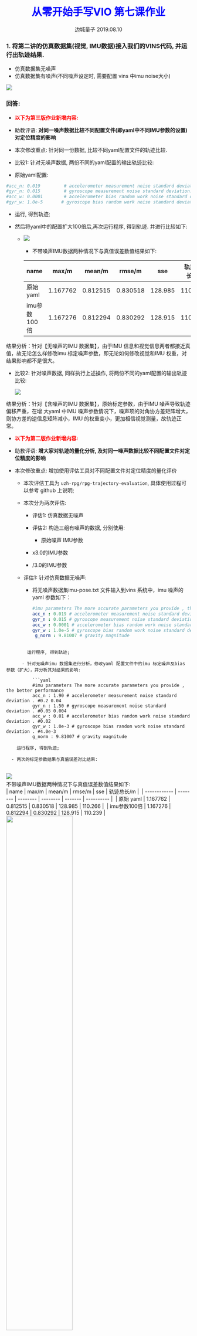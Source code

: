 <center><h1 style="color:blue">从零开始手写VIO 第七课作业</h1>
边城量子 2019.08.10</center>

### 1. 将第二讲的仿真数据集(视觉, IMU数据)接入我们的VINS代码, 并运行出轨迹结果.

- 仿真数据集无噪声
- 仿真数据集有噪声(不同噪声设定时, 需要配置 vins 中imu noise大小)

![](D:\Study\vio\7\images\homework_img.png)

###  回答:

-  <b><font color=red>以下为第三版作业新增内容:</font></b>
  
-  助教评语: <b>对同一噪声数据比较不同配置文件(即yaml中不同IMU参数的设置)对定位精度的影响</b>
  
-  本次修改重点: 针对同一份数据, 比较不同yaml配置文件的轨迹比较.

  

-  比较1: 针对无噪声数据,  两份不同的yaml配置的输出轨迹比较:
  
  - 原始yaml配置:
  
  ```yaml
  #acc_n: 0.019         # accelerometer measurement noise standard deviation. #0.2   0.04
  #gyr_n: 0.015         # gyroscope measurement noise standard deviation.     #0.05  0.004
  #acc_w: 0.0001        # accelerometer bias random work noise standard deviation.  #0.02
  #gyr_w: 1.0e-5       # gyroscope bias random work noise standard deviation.     #4.0e-5
  ```
  
  - 运行, 得到轨迹; 

- 然后将yaml中的配置扩大100倍后,再次运行程序, 得到轨迹. 并进行比较如下:
  
  
  
  - ![](D:\Study\vio\7\images\compare_01.png)
   ​     
  
     - 不带噪声IMU数据两种情况下与真值误差数值结果如下: 
     
     | name         | max/m    | mean/m   | rmse/m   | sse     | 轨迹总长/m |
     | ------------ | -------- | -------- | -------- | ------- | ---------- |
     | 原始 yaml    | 1.167762 | 0.812515 | 0.830518 | 128.985 | 110.266    |
     | imu参数100倍 | 1.167276 | 0.812294 | 0.830292 | 128.915 | 110.239    |
     

结果分析：针对【无噪声的IMU 数据集】，由于IMU 信息和视觉信息两者都接近真值，故无论怎么样修改imu 标定噪声参数，即无论如何修改视觉和IMU 权重，对结果影响都不是很大。



- 比较2: 针对噪声数据,  同样执行上述操作,  将两份不同的yaml配置的输出轨迹比较:

    ![](D:\Study\vio\7\images\compare_yyy.PNG)

结果分析：针对【含噪声的IMU 数据集】，原始标定参数，由于IMU 噪声导致轨迹偏移严重，在增
大yaml 中IMU 噪声参数情况下，噪声项的对角协方差矩阵增大，则协方差的逆信息矩阵减小，IMU
的权重变小，更加相信视觉测量，故轨迹正常。










-  <b><font color=red>以下为第二版作业新增内容:</font></b>
  
- 助教评语: <b>增大家对轨迹的量化分析, 及对同一噪声数据比较不同配置文件对定位精度的影响</b>
  
- 本次修改重点:  增加使用评估工具对不同配置文件对定位精度的量化评价
  
  - 本次评估工具为 `uzh-rpg/rpg-trajectory-evaluation`,  具体使用过程可以参考 github 上说明;

  - 本次分为两次评估:  
  
     - 评估1: 仿真数据无噪声
  
     - 评估2: 构造三组有噪声的数据, 分别使用:
  
        - 原始噪声 IMU参数
  
      - x3.0的IMU参数
  
      - /3.0的IMU参数
  
           
  
  - 评估1:  针对仿真数据无噪声:
     - 将无噪声数据集imu-pose.txt 文件输入到vins 系统中，imu 噪声的yaml 参数如下：
  
        ```yaml
        #imu parameters The more accurate parameters you provide , the better performance
        acc_n : 0.019 # accelerometer measurement noise standard deviation . #0.2 0.04
        gyr_n : 0.015 # gyroscope measurement noise standard deviation . #0.05 0.004
        acc_w : 0.0001 # accelerometer bias random work noise standard deviation . #0.02
        gyr_w : 1.0e-5 # gyroscope bias random work noise standard deviation . #4.0e-5
         g_norm : 9.81007 # gravity magnitude
        ```
```

        运行程序, 得到轨迹;
      
      - 针对无噪声imu 数据集进行分析，修改yaml 配置文件中的imu 标定噪声及bias 参数（扩大），并分析其对结果的影响:
     
          ```yaml
          #imu parameters The more accurate parameters you provide , the better performance
          acc_n : 1.90 # accelerometer measurement noise standard deviation . #0.2 0.04
          gyr_n : 1.50 # gyroscope measurement noise standard deviation . #0.05 0.004
          acc_w : 0.01 # accelerometer bias random work noise standard deviation . #0.02
          gyr_w : 1.0e-3 # gyroscope bias random work noise standard deviation . #4.0e-3
          g_norm : 9.81007 # gravity magnitude
```

        运行程序, 得到轨迹;
      
      - 两次的标定参数结果与真值误差对比结果:  


​     
​      ![](D:\Study\vio\7\images\compare_01.png)
​     
​      不带噪声IMU数据两种情况下与真值误差数值结果如下:
​     
​     | name         | max/m    | mean/m   | rmse/m   | sse     | 轨迹总长/m |
​     | ------------ | -------- | -------- | -------- | ------- | ---------- |
​     | 原始 yaml    | 1.167762 | 0.812515 | 0.830518 | 128.985 | 110.266    |
​     | imu参数100倍 | 1.167276 | 0.812294 | 0.830292 | 128.915 | 110.239    |
​      
     <img src="images/no-noise_compare.png" width="60%"></img>
     
     结果分析: 针对无噪声的IMU数据集, 由于IMU信息和视觉信息两者接近真值, IMU标定噪声参数对结果影响不大.

  





  - 评估2:  针对仿真数据有噪声:
     - 将有噪声数据集imu-pose_noise.txt 文件输入到vins 系统中, 原始的有噪声的imu数据如下:
     
    ```yaml
    acc_n : 0.019 # accelerometer measurement noise standard deviation . #0.2 0.04
    gyr_n : 0.015 # gyroscope measurement noise standard deviation . #0.05 0.004
    acc_w : 0.0001 # accelerometer bias random work noise standard deviation . #0.02
    gyr_w : 1.0e-5 # gyroscope bias random work noise standard deviation . #4.0e-5
    g_norm : 9.81007 # gravity magnitude
    ```
    
    - 修改如上噪声数据, 多次绘制轨迹, 对多次轨迹数据的比较如下表所示：
      
      
      | name              | max/m     | mean/m   | rmse/m   | sse       | 轨迹总长/m |
      | ----------------- | --------- | -------- | -------- | --------- | ---------- |
      | A 有噪声 (原始)   | 3.203756  | 1.340572 | 0.468402 | 1.510936  | 110.179    |
      | B 有噪声 ( x3)    | 22.513000 | 9.931972 | 0.458918 | 11.429269 | 126.996    |
      | C 有噪声 ( /3.0 ) | 1.15201   | 0.345822 | 0.074846 | 0.401324  | 112.373    |
    
      - A 有噪声 (原始):   acc-n: 0.019，gyr-n: 0.015，acc-w: 0.0001，gyr-w: 1.0e-5
      
      <img src="images/noise_compare_A.png" width="60%"></img>
    
      - B 有噪声 (x3):   acc-n: 0.019x3，gyr-n: 0.015x3，acc-w: 0.0001x3，gyr-w: 1.0e-5x3
      
        <img src="images/noise_compare_B.png" width="60%"></img>
    
    - C 有噪声 (/3):   acc-n: 0.019/3.0，gyr-n: 0.015/3.0，acc-w: 0.0001/3.0，gyr-w: 1.0e-5/3.0
      
        <img src="images/noise_comparation_c.png" width="60%"></img>
    
    - 结果分析: 
      
        - 需要注意的是, yaml 参数和仿真程序的噪声设置一致, 并不随上述IMU噪声变化而变化
      - 经过量化分析可以看到, 当噪声为x3时, 轨迹漂移严重, 误差较大; 而当噪声为/3.0时, 轨迹接近真实值;
        




- <font color=red><b>以下为第一版既有内容:</b></font>

- <b>整体思路过程:</b>

  - <b>数据文件准备:</b>  整个作业要用第二课代码生成数据文件,  第二课程序运行过程参见第二课文档, 下面重点讲解第二课生成后的数据文件中, 需要用到的三类文件:
    -  <b>Image文件:</b>  Image数据都在 `bin/keyframe` 下,  `all_lines_nnn.txt` 文件(nnn代表数字),  根据第二课代码 `utilities.cpp` 中的 `save_features()` 函数看,  每个文件中都存放着image的points的坐标,  格式为 `x y z 1 u v` , 其中 `(x, y, z)` 为Image的pose,  `(u, v)` 为<font color='red'>归一化平面上</font>的像素坐标(请参见第二课代码, 在输出时, 像素坐标已经做了归一化); 
    - <b>IMU文件:</b>   IMU数据在bin目录下的imu_pose.txt 和 imu_pose_noise.txt, 一个是不带噪声的, 一个是带噪声的; 根据第二课代码utilities.cpp中的save_Pose()函数看, 每个文件中保存的是IMU的测量数据, 格式为 `time  q.w  q.x  q.y  q.z  t0 t1 t2  gyro0  gyro1  gyro2  acc0  acc1  acc2`, 分别是`时间戳  旋转  平移  gyro  acc`; 
    - <b>Image文件对应的时间戳文件: </b> `bin/keyframe` 中的文件中的`points`行, 并不带有时间戳信息,  第二课的代码是仿照TUM的方式, 使用`bin/cam_pose.txt`这个Image位姿文件来记录时间戳,  它的每一行都对应到`bin/keyframe` 目录中的一个文件,  所以这个文件也需要读取, 读取它的第一列时间戳数据作为 `bin/keyframe` 中对应文件的时间戳;
  - <b>数据文件读取编程: </b> 文件读取好之后, 需要读取并解析文件内容, 分为IMU和Image两类:
    2. 第七课的代码是读取EuRoC的数据集的IMU数据以及Image数据的 , 要改成读取上述的文件;
    2.  第七课代码中是读取Image图片,然后提取角点进行跟踪, 但第二课生成的已经是特征点点了,因此要改这部分代码,直接读取特征点;
  - <b>配置文件准备: </b> 要把第二课的参数设置, 变为第七课的 `yaml` 格式, 具体说明如下:
    4. 第二课的一些外参的配置数据是定义在 `param.h` 文件中的, 例如IMU频率, noise等等
    4. 第七课是使用 `yaml` 文件保存参数的;
    4. 因此要根据第二课的参数写一份 `yaml` 文件, 以保证第七课代码按照这些外参来处理数据.

- <b>执行结果:</b>   先展示无噪声和有噪声的执行结果 (针对有噪声列举了三组参数的情况), 然后再详细讲解开发过程; 

  - <font color=red>无噪声</font>情况下, 执行截图如下:

    ![](D:\Study\vio\7\images\no_noise_1.PNG)

    ```shell
    iter: 0 , chi= 6.140108 , Lambda= 500000.000000
    iter: 1 , chi= 5.228841 , Lambda= 304965.555250
    iter: 2 , chi= 5.222351 , Lambda= 101655.185083
    iter: 3 , chi= 5.215390 , Lambda= 33885.061694
    iter: 4 , chi= 5.203370 , Lambda= 11295.020565
    iter: 5 , chi= 5.188376 , Lambda= 3765.006855
    iter: 6 , chi= 5.177777 , Lambda= 1255.002285
    iter: 7 , chi= 5.172609 , Lambda= 418.334095
    iter: 8 , chi= 5.169391 , Lambda= 139.444698
    iter: 9 , chi= 5.167681 , Lambda= 46.481566
    problem solve cost: 85.824247 ms
       makeHessian cost: 58.720183 ms
    ----------- update bprior -------------
                 before: 6446.604701
                         4.005215
                 after: 6643.459320
                        3.989154
    edge factor cnt: 0
    1 BackEnd processImage dt: 95.481682 stamp: 19.966705 p_wi: -0.021015 -2.066730 -0.089363
    
    ```
    
  - <font color=red>有噪声</font>情况(1):  采用第二课默认的噪声参数

    - 噪声:  
      ```yaml
      acc_n: 0.019       
      gyr_n: 0.015 
      acc_w: 0.0001  
      gyr_w: 1.0e-5  
      ```
    - 截图如下:
  ![](D:\Study\vio\7\images\noise_1.PNG)

      ```shell
    iter: 0 , chi= 473.873120 , Lambda= 500000.000000
      iter: 1 , chi= 451.735331 , Lambda= 166666.666667
      iter: 2 , chi= 447.013107 , Lambda= 55555.555556
      iter: 3 , chi= 445.226435 , Lambda= 18518.518519
      iter: 4 , chi= 443.881027 , Lambda= 7181.348854
      iter: 5 , chi= 442.622470 , Lambda= 4787.565902
      iter: 6 , chi= 441.588852 , Lambda= 3191.710602
      iter: 7 , chi= 440.589629 , Lambda= 2127.807068
      iter: 8 , chi= 439.489866 , Lambda= 1418.538045
      iter: 9 , chi= 438.199689 , Lambda= 945.692030
      problem solve cost: 104.742582 ms
         makeHessian cost: 77.043999 ms
      ----------- update bprior -------------
                   before: 34350.226414
                           43.123175
                   after: 39869.763292
                          42.930783
      edge factor cnt: 0
      1 BackEnd processImage dt: 121.957470 stamp: 19.966705 p_wi:  1.072711 -1.385537  0.398769

      ```
  
- <font color=red>有噪声</font>情况(2):   相比第二课参数, gyr_w 变大一个数量级,   gyr_n从0.015增大为0.025

  - 噪声:  
    ```yaml
    acc_n: 0.019
    gyr_n: 0.025
    acc_w: 0.0001
    gyr_w: 1.0e-4  
    ```
  - 截图如下:
  ![](D:\Study\vio\7\images\noise_2.PNG)

      ```shell
    iter: 0 , chi= 847.428429 , Lambda= 500000.000000
      iter: 1 , chi= 672.488878 , Lambda= 185305.432647
      iter: 2 , chi= 671.576133 , Lambda= 988295.640783
      iter: 3 , chi= 671.377867 , Lambda= 5270910.084175
      iter: 4 , chi= 671.359124 , Lambda= 7027880.112234
      iter: 5 , chi= 671.346347 , Lambda= 37482027.265247
      iter: 6 , chi= 671.207238 , Lambda= 24988018.176831
      iter: 7 , chi= 671.195249 , Lambda= 33317357.569109
      iter: 8 , chi= 671.188364 , Lambda= 44423143.425478
      iter: 9 , chi= 671.183721 , Lambda= 59230857.900638
      problem solve cost: 132.615362 ms
         makeHessian cost: 72.506770 ms
      ----------- update bprior -------------
                   before: 32320.186723
                           66.143780
                   after: 27124.072584
                          65.288490
      edge factor cnt: 0
      1 BackEnd processImage dt: 143.417885 stamp: 19.966705 p_wi: -3.198176 -7.918088  1.

      ```
  
- <font color=red>有噪声</font>情况(3):   相比第二课参数, gyr_w 变大一个数量级,   gyr_n从0.015减小为0.005, acc_n从0.019 减小为 0.001,  acc_w从 0.0001 增大为  0.0002;

  - 噪声:  
    ```yaml
    acc_n: 0.001
    gyr_n: 0.005
    acc_w: 0.0002
    gyr_w: 1.0e-5
    ```
  - 截图如下:
  ![](D:\Study\vio\7\images\noise_3n.PNG)

      ```shell
    iter: 0 , chi= 415.169866 , Lambda= 500000.000000
      iter: 1 , chi= 408.441531 , Lambda= 333333.333333
      iter: 2 , chi= 408.440760 , Lambda= 7281777777.777779
      iter: 3 , chi= 408.439266 , Lambda= 310689185185.185181
      iter: 4 , chi= 408.439053 , Lambda= 1657008987654.320801
      iter: 5 , chi= 408.439020 , Lambda= 8837381267489.710938
      sqrt(currentChi_) <= stopThresholdLM_
      problem solve cost: 85.169250 ms
         makeHessian cost: 37.999698 ms
      ----------- update bprior -------------
                   before: 99876.230406
                           34.877407
                   after: 95316.902088
                          33.176471
      edge factor cnt: 0
      1 BackEnd processImage dt: 97.560266 stamp: 19.966705 p_wi:  0.290740 -0.361437  0.530511
      ```
  
- ##### 详细过程讲解:

  - ##### 数据文件准备
    
    - 把第二课数据(即bin下的数据文件)拷贝到第七课的 `bin/data` 下, 拷贝后如下:
    
      ```shell
      hadoop@ubuntu:~/Documents/vins_sys_code/bin/data$ ls
      all_points.txt    data_gen                imu_int_pose.txt    keyframe
      cam_pose_tum.txt  demo.png                imu_pose_noise.txt
      cam_pose.txt      imu_int_pose_noise.txt  imu_pose.txt
      
      ```
    
  - <b>设置配置文件</b>

    - 根据第二课的 `param.h` 中的参数的值, 参考第七课中 `config/euroc_config.yaml` 的格式和内容, 编写自己的 `simulation_config.yaml` 文件, 内容如下,  刷新的有 图片尺寸 `image_width , image_height`, 相机内参 `fx, fy, cx, cy`,  偏差与噪声 `acc_n, gyr_n,  acc_w, gyr_w `, 其他数值基本可以复用`euroc_config.yaml`的 ;

      ```
      %YAML:1.0
      
      #common parameters
      imu_topic: "/imu0"
      image_topic: "/cam0/image_raw"
      output_path: "/home/hadoop/Documents/vins_sys_code/result"
      
      #camera calibration 
      model_type: PINHOLE
      camera_name: camera
      image_width: 640
      image_height: 640
      distortion_parameters:
         k1: 0
         k2: 0
         p1: 0
         p2: 0
      projection_parameters:
         fx: 460
         fy: 460
         cx: 255
         cy: 255
      
      # Extrinsic parameter between IMU and Camera.
      estimate_extrinsic: 0   # 0  Have an accurate extrinsic parameters. We will trust the following imu^R_cam, imu^T_cam, don't change it.
                              # 1  Have an initial guess about extrinsic parameters. We will optimize around your initial guess.
                              # 2  Don't know anything about extrinsic parameters. You don't need to give R,T. We will try to calibrate it. Do some rotation movement at beginning.                        
      #If you choose 0 or 1, you should write down the following matrix.
      #Rotation from camera frame to imu frame, imu^R_cam
      extrinsicRotation: !!opencv-matrix
         rows: 3
         cols: 3
         dt: d
         data: [0, 0, -1,
               -1, 0,  0,
                0, 1,  0]
      #Translation from camera frame to imu frame, imu^T_cam
      extrinsicTranslation: !!opencv-matrix
         rows: 3
         cols: 1
         dt: d
         data: [0.05, 0.04, 0.03]
      
      #feature traker paprameters
      max_cnt: 150            # max feature number in feature tracking
      min_dist: 30            # min distance between two features 
      freq: 30                # frequence (Hz) of publish tracking result. At least 10Hz for good estimation. If set 0, the frequence will be same as raw image
      F_threshold: 1.0        # ransac threshold (pixel)
      show_track: 1           # publish tracking image as topic
      equalize: 1             # if image is too dark or light, trun on equalize to find enough features
      fisheye: 0              # if using fisheye, trun on it. A circle mask will be loaded to remove edge noisy points
      
      #optimization parameters
      max_solver_time: 0.04  # max solver itration time (ms), to guarantee real time
      max_num_iterations: 8   # max solver itrations, to guarantee real time
      keyframe_parallax: 10.0 # keyframe selection threshold (pixel)
      
      #imu parameters       The more accurate parameters you provide, the better performance
      acc_n: 0.019         # accelerometer measurement noise standard deviation. #0.2   0.04
      gyr_n: 0.015         # gyroscope measurement noise standard deviation.     #0.05  0.004
      acc_w: 0.0001        # accelerometer bias random work noise standard deviation.  #0.02
      gyr_w: 1.0e-5       # gyroscope bias random work noise standard deviation.     #4.0e-5
      g_norm: 9.81007     # gravity magnitude
      
      #loop closure parameters
      loop_closure: 0                    # start loop closure
      load_previous_pose_graph: 0        # load and reuse previous pose graph; load from 'pose_graph_save_path'
      fast_relocalization: 0             # useful in real-time and large project
      pose_graph_save_path: "/home/weihao/Desktop/From Zero to One VIO/homework/vins_sys_code/result/" # save and load path
      
      #unsynchronization parameters
      estimate_td: 0                      # online estimate time offset between camera and imu
      td: 0.0                             # initial value of time offset. unit: s. readed image clock + td = real image clock (IMU clock)
      
      #rolling shutter parameters
      rolling_shutter: 0                  # 0: global shutter camera, 1: rolling shutter camera
      rolling_shutter_tr: 0               # unit: s. rolling shutter read out time per frame (from data sheet). 
      
      #visualization parameters
      save_image: 0                   # save image in pose graph for visualization prupose; you can close this function by setting 0 
      visualize_imu_forward: 0        # output imu forward propogation to achieve low latency and high frequence results
      visualize_camera_size: 0.4      # size of camera marker in RVIZ
      
      ```
    
  - <b>数据文件读取编程: </b> 
    
    - 整个程序编写涉及新增或修改如下几个文件:
      - `test/run_simulation.cpp` :  新增, 程序入口, 仿照` run_euroc.cpp`编写, 用于触发读取imu,image数据, 并启动多个线程进行优化和图形绘制;
      - `src/System.cpp`: 修改, 重载其中的`PubImageData()`函数, 读取`keyframe`下的文件中的数据, 做适当转换后,  保存到变量 `feature_points` 中;
      
    - `test/run_simulation.cpp` 代码如下:
    
      ```c++
      //
      // Author: Arthur <shihezichen@live.cn>
      // Date:  2019.08.10
      // Description: 
      //    Read the IMU and Image data from data files and do the 
      // optimization of them , then draw the final trajectory.
      
      
      #include <unistd.h>
      #include <stdio.h>
      #include <stdlib.h>
      #include <string.h>
      #include <iostream>
      #include <thread>
      #include <iomanip>
      
      #include <cv.h>
      #include <opencv2/opencv.hpp>
      #include <highgui.h>
      #include <eigen3/Eigen/Dense>
      #include "System.h"
      
      using namespace std;
      using namespace cv;
      using namespace Eigen;
      
      const int nDelayTimes = 2;
      
      
      std::shared_ptr<System> pSystem;//宏定义整个VIO系统类
      
      // 获取IMU数据
      void PubImuData(string  sData_path)
      {
       
          string sImu_data_file = sData_path + "imu_pose.txt";
          cout << "1 PubImuData start sImu_data_filea: " << sImu_data_file << endl;
          ifstream fsImu;
          fsImu.open(sImu_data_file.c_str());
          if (!fsImu.is_open())
          {
              cerr << "Failed to open imu file! " << sImu_data_file << endl;
              return;
          }//读取文件
      
          std::string sImu_line;
          double dStampNSec = 0.0;//时间戳
          Vector3d vAcc;//加速度
          Vector3d vGyr;//陀螺仪
          Eigen::Quaterniond q;
          Eigen::Vector3d t;
          while (std::getline(fsImu, sImu_line) && !sImu_line.empty()) // read imu data
          {
              std::istringstream ssImuData(sImu_line);
              ssImuData >> dStampNSec >> q.w() >> q.x() >> q.y() >> q.z() >> t(0) >> t(1) >> t(2) >> vGyr.x() >> vGyr.y() >> vGyr.z() >> vAcc.x() >> vAcc.y() >> vAcc.z();
              //cout << "Imu t: " << fixed << dStampNSec << " gyr: " << vGyr.transpose() << " acc: " << vAcc.transpose() << endl;
              pSystem->PubImuData(dStampNSec, vGyr, vAcc);
              usleep(5000*nDelayTimes);//将调用usleep函数的线程挂起一段时间,单位是微秒
          }
          fsImu.close();
      }
      
      // 获取图像数据
      void PubImageData(string sData_path)
      {
          // 由于 keyframe 文件夹下的文件中每一行的image的point没有时间戳, 
          // 因此通过读取图像位姿文件cam_pose_tum.txt, 它对应行的第一列时间戳可作为point的的时间戳
          string sImage_file = sData_path + "cam_pose_tum.txt";
          cout << "1 PubImageData start sImage_file image timestamp: " << sImage_file << endl;
          ifstream fsImage;  //图像位姿文件,这里主要是需要图像的时间戳
          fsImage.open(sImage_file.c_str());
          if (!fsImage.is_open())
          {
              cerr << "Failed to open image file! " << sImage_file << endl;
              return;
          }
      
          std::string sImage_line;
          double dStampNSec;
          int file_count = 0;//标记keyframe下对应的feature文件
      
          // cv::namedWindow("SOURCE IMAGE", CV_WINDOW_AUTOSIZE);
          while (std::getline(fsImage, sImage_line) && !sImage_line.empty())
          {
              std::istringstream ssImuData(sImage_line);//读取图像位姿文件,为了得到时间戳
              ssImuData >> dStampNSec;
              //cout << "Image t : " << fixed << dStampNSec << endl;
              std::stringstream featurePath;
              featurePath<<sData_path<<"keyframe/all_points_"<<file_count<<".txt";
              string sfeaturePath = featurePath.str();
              //cout<<sfeaturePath<<endl;
              pSystem->PubImageData(dStampNSec, sfeaturePath);
              usleep(50000*nDelayTimes);
              file_count++;
          }
          fsImage.close();
      }
      
      int main(int argc, char **argv)
      {
          if(argc != 3)
          {
              cerr << "./run_simulation PATH_TO_FOLDER/bin/ PATH_TO_CONFIG/config \n"
                   << "For example: ./run_simulation ./ ../config/"<< endl;
              return -1;
          }
          // 保存数据的文件夹, 例如 bin/data/
          string sData_path = argv[1];
          string sConfig_path = argv[2];
          pSystem.reset(new System(sConfig_path));//核心类
          // std::thread 初始化为函数,表示直接执行函数,初始化为类函数,则后边应该跟着类
          std::thread thd_BackEnd(&System::ProcessBackEnd, pSystem);//后端优化最重要的
      
          // sleep(5);
          std::thread thd_PubImuData(PubImuData, sData_path);//获取IMU数据线程
      
          std::thread thd_PubImageData(PubImageData, sData_path);//获取图像数据线程
      
          std::thread thd_Draw(&System::Draw, pSystem);//显示轨迹线程
      
          // 数据运行完就把线程停掉,但画图和主线程仍然在运行
          thd_PubImuData.join();
          thd_PubImageData.join();
      
           thd_BackEnd.join();
           thd_Draw.join();
      
          cout << "main end... see you ... <Ctrl>+C to exit." << endl;
          return 0;
      }
      
      ```

    - `src/System.cpp` 中重载的函数 `PubImageData` 代码如下:
    
      ```c++
      // 重载图像获取函数,直接获取特征点,并赋值给 feature_points
      void System::PubImageData(double dStampSec, string &feature_name)
      {
          // 特征点文件操作并判断文件是否能够正常打开
          std::ifstream f;
          f.open(feature_name.c_str());
          if(!f.is_open())
          {
              std::cerr << "can not open image feature file:"<<feature_name<<std::endl;
              return;
          }
      
          //flag赋值
          if (!init_feature)
          {
              // 跳过第一张图片,因为不能计算光流速度
              cout << "1 PubImageData skip the first detected feature, which doesn't contain optical flow speed" << endl;
              init_feature = 1;
              return;
          }
      
          if (first_image_flag) //第一张图片
          {
              cout << "2 PubImageData first_image_flag" << endl;
              first_image_flag = false;
              first_image_time = dStampSec;
              last_image_time = dStampSec;
              return;
          }
          // detect unstable camera stream
          // 检查当前帧和上一帧图像的时间戳,假如太大则lost
          if (dStampSec - last_image_time > 1.0 || dStampSec < last_image_time)
          {
              cerr << "3 PubImageData image discontinue! reset the feature tracker!" << endl;
              first_image_flag = true;
              last_image_time = 0;
              pub_count = 1;
              return;
          }
          last_image_time = dStampSec;
      
          PUB_THIS_FRAME = true;
          TicToc t_r;
          // 新建一帧图像特征来保存模拟数据保存好的特征点
          if(PUB_THIS_FRAME)
          {
              pub_count++;
              shared_ptr<IMG_MSG> feature_points(new IMG_MSG());
              feature_points->header = dStampSec;
              int pts_id = 0;
              // 逐行读取特征点
              while(!f.eof())
              {
                  std::string s;
                  std::getline(f,s);
                  if(! s.empty())
                  {
                      //将读取到的一行数据赋值给ss(x,y,z,1,u,v)
                      std::stringstream ss;
                      ss<<s;
                      Eigen::Vector4d point_3d;
                      double u, v;
                      ss >> point_3d(0) >> point_3d(1) >> point_3d(2) >> point_3d(3) >> u >> v;
                      // 其中(u,v)已经是归一化平面上的坐标,且非畸变
                      double x = u;
                      double y = v;
                      double z = 1.0;
                      // 通过畸变公式, 求得畸变下的坐标(即成像平面上的坐标)
                      double image_u = FOCAL_LENGTH * u + COL/2.0;
                      double image_v = FOCAL_LENGTH * v + ROW/2.0;
                      // 保存归一化平面上的坐标
                      feature_points->points.push_back(Vector3d(x, y, z));
                      // pts_id 在本例中暂时不涉及, 被置为0
                      feature_points->id_of_point.push_back(pts_id);
                      // 保存成像平面上的坐标
                      feature_points->u_of_point.push_back(image_u);
                      feature_points->v_of_point.push_back(image_v);
                      // 速度在本例中暂时不涉及, 被置为0
                      feature_points->velocity_x_of_point.push_back(0);
                      feature_points->velocity_y_of_point.push_back(0);
                  }
                  pts_id++;
              }
      
              if (!init_pub)
              {
                  cout << "4 PubImage init_pub skip the first image!" << endl;
                  init_pub = 1;
              }
              else
              {
                  m_buf.lock();
                  feature_buf.push(feature_points);//图像特征点的buffer
                  // cout << "5 PubImage t : " << fixed << feature_points->header
                  //     << " feature_buf size: " << feature_buf.size() << endl;
                  m_buf.unlock();
                  con.notify_one();
              }
          }
      }
      ```
    
    - 编译运行:  
    
      - 由于需要得到带有噪声和不带噪声的两个图形,  因此需要针对带有噪声和不带噪声两种情况,  修改 `run_simulation.cpp` 代码中 ` PubImuData()` 函数中的 `string sImu_data_file = sData_path + "imu_pose_noise.txt";`  使之分别读取 `imu_pose.txt` 和 `imu_pose_noise.txt` , 然后分别编译和执行;  
      
      - 整个编译执行过程如下:
      
      ```shell
      mkdir build
      cd build
      cmake ..
      make -j4
      cd ../bin
       ./run_simulation  ./data/ ../config/
      ```